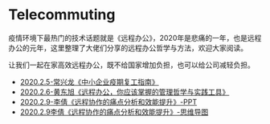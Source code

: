 # <span id = "telecommuting">Telecommuting</span>

疫情环境下最热门的技术话题就是《远程办公》，2020年是悲痛的一年，也是远程办公的元年，这里整理了大佬们分享的远程办公哲学与方法，欢迎大家阅读。

让我们一起在家高效远程办公，既不给国家增加负担，也可以给公司减轻负担。

* [2020.2.5-常兴龙《中小企业疫期复工指南》](/doc/telecommuting/2020-2-5-常兴龙-中小企业疫期复工指南.pdf)
* [2020.2.6-黄东旭《远程办公，你应该掌握的管理哲学与实践工具》](/doc/telecommuting/2020-2-6-黄东旭-远程办公，你应该掌握的管理哲学与实践工具.pdf)
* [2020.2.9-李倩《远程协作的痛点分析和效能提升》-PPT](/doc/telecommuting/2020-2-9-李倩-远程协作的痛点分析和效能提升-ppt.pdf)
* [2020.2.9李倩《远程协作的痛点分析和效能提升》-思维导图](/doc/telecommuting/2020-2-9-李倩-远程协作的痛点分析和效能提升-思维导图.pdf)

